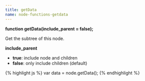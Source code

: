 ```yaml
---
title: getData
name: node-functions-getdata
---
```


**function getData(include_parent = false);**

Get the subtree of this node.

**include_parent**

-   **true**: include node and children
-   **false**: only include children (default)

{% highlight js %}
var data = node.getData();
{% endhighlight %}
